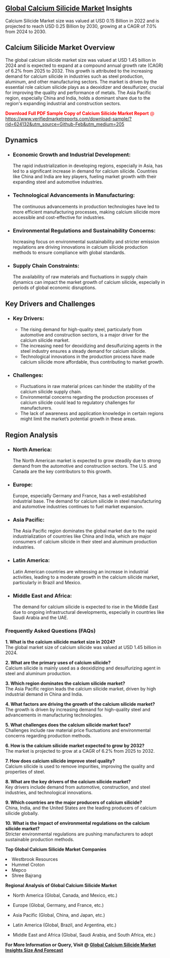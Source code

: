 <h2><a href="https://www.verifiedmarketreports.com/download-sample/?rid=624132&amp;utm_source=Github&amp;utm_medium=205" target="_blank">Global Calcium Silicide Market</a> Insights</h2><p>Calcium Silicide Market size was valued at USD 0.15 Billion in 2022 and is projected to reach USD 0.25 Billion by 2030, growing at a CAGR of 7.0% from 2024 to 2030.</p><p> <h2>Calcium Silicide Market Overview</h2> <p>The global calcium silicide market size was valued at USD 1.45 billion in 2024 and is expected to expand at a compound annual growth rate (CAGR) of 6.2% from 2025 to 2032. This growth is attributed to the increasing demand for calcium silicide in industries such as steel production, aluminum, and other manufacturing sectors. The market is driven by the essential role calcium silicide plays as a deoxidizer and desulfurizer, crucial for improving the quality and performance of metals. The Asia Pacific region, especially China and India, holds a dominant share due to the region's expanding industrial and construction sectors.</p> <p><p><span class=""><span style="color: #ff0000;"><strong>Download Full PDF Sample Copy of Calcium Silicide Market Report</strong> @ </span><a href="https://www.verifiedmarketreports.com/download-sample/?rid=624132&amp;utm_source=Github-Feb&amp;utm_medium=205" target="_blank">https://www.verifiedmarketreports.com/download-sample/?rid=624132&amp;utm_source=Github-Feb&amp;utm_medium=205</a></span></p></p> <h2>Dynamics</h2> <ul> <li><h3>Economic Growth and Industrial Development:</h3> The rapid industrialization in developing regions, especially in Asia, has led to a significant increase in demand for calcium silicide. Countries like China and India are key players, fueling market growth with their expanding steel and automotive industries.</li> <li><h3>Technological Advancements in Manufacturing:</h3> The continuous advancements in production technologies have led to more efficient manufacturing processes, making calcium silicide more accessible and cost-effective for industries.</li> <li><h3>Environmental Regulations and Sustainability Concerns:</h3> Increasing focus on environmental sustainability and stricter emission regulations are driving innovations in calcium silicide production methods to ensure compliance with global standards.</li> <li><h3>Supply Chain Constraints:</h3> The availability of raw materials and fluctuations in supply chain dynamics can impact the market growth of calcium silicide, especially in periods of global economic disruptions.</li> </ul> <h2>Key Drivers and Challenges</h2> <ul> <li><h3>Key Drivers:</h3> <ul> <li>The rising demand for high-quality steel, particularly from automotive and construction sectors, is a major driver for the calcium silicide market.</li> <li>The increasing need for deoxidizing and desulfurizing agents in the steel industry ensures a steady demand for calcium silicide.</li> <li>Technological innovations in the production process have made calcium silicide more affordable, thus contributing to market growth.</li> </ul> </li> <li><h3>Challenges:</h3> <ul> <li>Fluctuations in raw material prices can hinder the stability of the calcium silicide supply chain.</li> <li>Environmental concerns regarding the production processes of calcium silicide could lead to regulatory challenges for manufacturers.</li> <li>The lack of awareness and application knowledge in certain regions might limit the market’s potential growth in these areas.</li> </ul> </li> </ul> <h2>Region Analysis</h2> <ul> <li><h3>North America:</h3> The North American market is expected to grow steadily due to strong demand from the automotive and construction sectors. The U.S. and Canada are the key contributors to this growth.</li> <li><h3>Europe:</h3> Europe, especially Germany and France, has a well-established industrial base. The demand for calcium silicide in steel manufacturing and automotive industries continues to fuel market expansion.</li> <li><h3>Asia Pacific:</h3> The Asia Pacific region dominates the global market due to the rapid industrialization of countries like China and India, which are major consumers of calcium silicide in their steel and aluminum production industries.</li> <li><h3>Latin America:</h3> Latin American countries are witnessing an increase in industrial activities, leading to a moderate growth in the calcium silicide market, particularly in Brazil and Mexico.</li> <li><h3>Middle East and Africa:</h3> The demand for calcium silicide is expected to rise in the Middle East due to ongoing infrastructural developments, especially in countries like Saudi Arabia and the UAE.</li> </ul> <h3>Frequently Asked Questions (FAQs)</h3> <p><b>1. What is the calcium silicide market size in 2024?</b><br>The global market size of calcium silicide was valued at USD 1.45 billion in 2024.</p> <p><b>2. What are the primary uses of calcium silicide?</b><br>Calcium silicide is mainly used as a deoxidizing and desulfurizing agent in steel and aluminum production.</p> <p><b>3. Which region dominates the calcium silicide market?</b><br>The Asia Pacific region leads the calcium silicide market, driven by high industrial demand in China and India.</p> <p><b>4. What factors are driving the growth of the calcium silicide market?</b><br>The growth is driven by increasing demand for high-quality steel and advancements in manufacturing technologies.</p> <p><b>5. What challenges does the calcium silicide market face?</b><br>Challenges include raw material price fluctuations and environmental concerns regarding production methods.</p> <p><b>6. How is the calcium silicide market expected to grow by 2032?</b><br>The market is projected to grow at a CAGR of 6.2% from 2025 to 2032.</p> <p><b>7. How does calcium silicide improve steel quality?</b><br>Calcium silicide is used to remove impurities, improving the quality and properties of steel.</p> <p><b>8. What are the key drivers of the calcium silicide market?</b><br>Key drivers include demand from automotive, construction, and steel industries, and technological innovations.</p> <p><b>9. Which countries are the major producers of calcium silicide?</b><br>China, India, and the United States are the leading producers of calcium silicide globally.</p> <p><b>10. What is the impact of environmental regulations on the calcium silicide market?</b><br>Stricter environmental regulations are pushing manufacturers to adopt sustainable production methods.</p> </p><p><strong>Top Global Calcium Silicide Market Companies</strong></p><div data-test-id=""><p><li>Westbrook Resources</li><li> Hummel Croton</li><li> Mepco</li><li> Shree Bajrang</li></p><div><strong>Regional Analysis of&nbsp;Global Calcium Silicide Market</strong></div><ul><li dir="ltr"><p dir="ltr">North America&nbsp;(Global, Canada, and Mexico, etc.)</p></li><li dir="ltr"><p dir="ltr">Europe (Global, Germany, and France, etc.)</p></li><li dir="ltr"><p dir="ltr">Asia Pacific&nbsp;(Global, China, and Japan, etc.)</p></li><li dir="ltr"><p dir="ltr">Latin America&nbsp;(Global, Brazil, and Argentina, etc.)</p></li><li dir="ltr">Middle East and Africa&nbsp;(Global, Saudi Arabia, and South Africa, etc.)</li></ul><p><strong>For More Information or Query, Visit @&nbsp;</strong><strong><a href="https://www.verifiedmarketreports.com/product/calcium-silicide-market/?utm_source=Github&amp;utm_medium=205" target="_blank">Global Calcium Silicide Market Insights Size And Forecast</a></strong></p></div>
